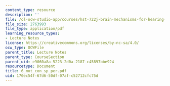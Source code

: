 ```yaml
---
content_type: resource
description: ''
file: /ol-ocw-studio-app/courses/hst-722j-brain-mechanisms-for-hearing-and-speech-fall-2005/170ec54f67d650df07afc52712cfc75d_6_mot_con_sp_per.pdf
file_size: 2763993
file_type: application/pdf
learning_resource_types:
- Lecture Notes
license: https://creativecommons.org/licenses/by-nc-sa/4.0/
ocw_type: OCWFile
parent_title: Lecture Notes
parent_type: CourseSection
parent_uid: e9060a8a-5223-2d0a-2187-c45897bbe924
resourcetype: Document
title: 6_mot_con_sp_per.pdf
uid: 170ec54f-67d6-50df-07af-c52712cfc75d
---
```

